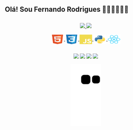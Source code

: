 ## Olá! Sou Fernando Rodrigues ✌🏻✌🏻✌🏻

 ##

<div style align="center" >
  <a href="https://github.com/FerTk1">
  <img height="130em" src="https://github-readme-stats.vercel.app/api?username=FerTk1&show_icons=true&theme=dracula&include_all_commits=true&count_private=true"/>
  <img height="130em" src="https://github-readme-stats.vercel.app/api/top-langs/?username=FerTk1&layout=compact&langs_count=7&theme=dracula"/>
</div>

<div style align="center"><br>
  
  <img align="center" alt="Fer-Ts" height="30" width="40" src="https://raw.githubusercontent.com/devicons/devicon/master/icons/html5/html5-original.svg">
  <img align="center" alt="Fer-CSS" height="30" width="40" src="https://raw.githubusercontent.com/devicons/devicon/master/icons/css3/css3-original.svg">
  <img align="center" alt="Fer-Js" height="30" width="40" src="https://raw.githubusercontent.com/devicons/devicon/master/icons/javascript/javascript-plain.svg">
  <img align="center" alt="Fer-Python" height="30" width="40" src="https://raw.githubusercontent.com/devicons/devicon/master/icons/python/python-original.svg">
  <img align="center" alt="Fer-Python" height="30" width="40" src="https://raw.githubusercontent.com/devicons/devicon/master/icons/react/react-original.svg">

</div>

  ##

<div style align="center"> 
  <a href="https://www.instagram.com/fer_rodrigueesz/" target="_blank"><img src="https://img.shields.io/badge/-Instagram-%23E4405F?style=for-the-badge&logo=instagram&logoColor=white" target="_blank"></a>
 <a href="https://discord.com/channels/__Fer__#5493" target="_blank"><img src="https://img.shields.io/badge/Discord-7289DA?style=for-the-badge&logo=discord&logoColor=white" target="_blank"></a> 
  <a href = "mailto:fernando16henrique1@gmail.com"><img src="https://img.shields.io/badge/-Gmail-%23333?style=for-the-badge&logo=gmail&logoColor=white" target="_blank"></a>
  <a href="https://www.linkedin.com/in/fernando-rodrigues-903a73144/" target="_blank"><img src="https://img.shields.io/badge/-LinkedIn-%230077B5?style=for-the-badge&logo=linkedin&logoColor=white" target="_blank"></a> 

  ![Snake animation](https://github.com/FerTk1/FerTk1/blob/output/github-contribution-grid-snake.svg)

</div>
